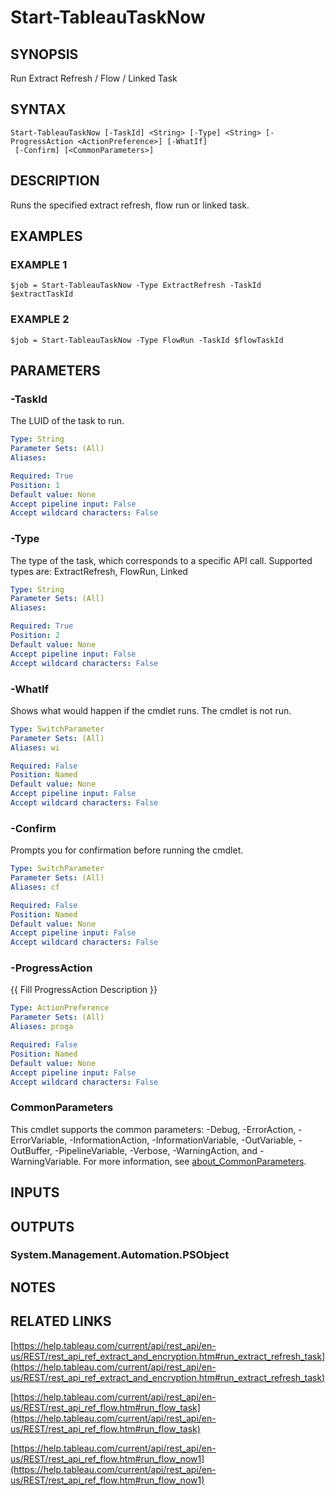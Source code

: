 # Start-TableauTaskNow

## SYNOPSIS
Run Extract Refresh / Flow / Linked Task

## SYNTAX

```
Start-TableauTaskNow [-TaskId] <String> [-Type] <String> [-ProgressAction <ActionPreference>] [-WhatIf]
 [-Confirm] [<CommonParameters>]
```

## DESCRIPTION
Runs the specified extract refresh, flow run or linked task.

## EXAMPLES

### EXAMPLE 1
```
$job = Start-TableauTaskNow -Type ExtractRefresh -TaskId $extractTaskId
```

### EXAMPLE 2
```
$job = Start-TableauTaskNow -Type FlowRun -TaskId $flowTaskId
```

## PARAMETERS

### -TaskId
The LUID of the task to run.

```yaml
Type: String
Parameter Sets: (All)
Aliases:

Required: True
Position: 1
Default value: None
Accept pipeline input: False
Accept wildcard characters: False
```

### -Type
The type of the task, which corresponds to a specific API call.
Supported types are: ExtractRefresh, FlowRun, Linked

```yaml
Type: String
Parameter Sets: (All)
Aliases:

Required: True
Position: 2
Default value: None
Accept pipeline input: False
Accept wildcard characters: False
```

### -WhatIf
Shows what would happen if the cmdlet runs.
The cmdlet is not run.

```yaml
Type: SwitchParameter
Parameter Sets: (All)
Aliases: wi

Required: False
Position: Named
Default value: None
Accept pipeline input: False
Accept wildcard characters: False
```

### -Confirm
Prompts you for confirmation before running the cmdlet.

```yaml
Type: SwitchParameter
Parameter Sets: (All)
Aliases: cf

Required: False
Position: Named
Default value: None
Accept pipeline input: False
Accept wildcard characters: False
```

### -ProgressAction
{{ Fill ProgressAction Description }}

```yaml
Type: ActionPreference
Parameter Sets: (All)
Aliases: proga

Required: False
Position: Named
Default value: None
Accept pipeline input: False
Accept wildcard characters: False
```

### CommonParameters
This cmdlet supports the common parameters: -Debug, -ErrorAction, -ErrorVariable, -InformationAction, -InformationVariable, -OutVariable, -OutBuffer, -PipelineVariable, -Verbose, -WarningAction, and -WarningVariable. For more information, see [about_CommonParameters](http://go.microsoft.com/fwlink/?LinkID=113216).

## INPUTS

## OUTPUTS

### System.Management.Automation.PSObject
## NOTES

## RELATED LINKS

[https://help.tableau.com/current/api/rest_api/en-us/REST/rest_api_ref_extract_and_encryption.htm#run_extract_refresh_task](https://help.tableau.com/current/api/rest_api/en-us/REST/rest_api_ref_extract_and_encryption.htm#run_extract_refresh_task)

[https://help.tableau.com/current/api/rest_api/en-us/REST/rest_api_ref_flow.htm#run_flow_task](https://help.tableau.com/current/api/rest_api/en-us/REST/rest_api_ref_flow.htm#run_flow_task)

[https://help.tableau.com/current/api/rest_api/en-us/REST/rest_api_ref_flow.htm#run_flow_now1](https://help.tableau.com/current/api/rest_api/en-us/REST/rest_api_ref_flow.htm#run_flow_now1)

